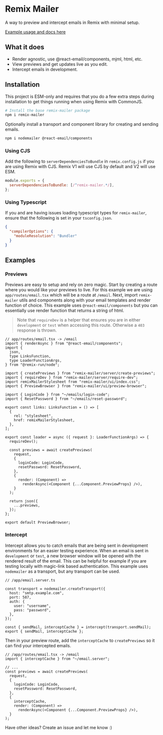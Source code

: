 # Remix Mailer

A way to preview and intercept emails in Remix with minimal setup.

[Example usage and docs here](https://remix-mailer.gregermendle.com)

## What it does

- Render agnostic, use @react-email/components, mjml, html, etc.
- View previews and get updates live as you edit.
- Intercept emails in development.

## Installation

This project is ESM-only and requires that you do a few extra steps during installation to get things running when using Remix with CommonJS.

```bash
# Install the base remix-mailer package
npm i remix-mailer
```

Optionally install a transport and component library for creating and sending emails.

```bash
npm i nodemailer @react-email/components
```

### Using CJS

Add the following to `serverDependenciesToBundle` in `remix.config.js` if you are using Remix with CJS. Remix V1 will use CJS by default and V2 will use ESM.

```js
module.exports = {
  serverDependenciesToBundle: [/^remix-mailer.*/],
};
```

### Using Typescript

If you and are having issues loading typescript types for `remix-mailer`, ensure that the following is set in your `tsconfig.json`.

```json
{
  "compilerOptions": {
    "moduleResolution": "Bundler"
  }
}
```

## Examples

### Previews

Previews are easy to setup and rely on zero magic. Start by creating a route where you would like your previews to live. For this example we are using `app/routes/email.tsx` which will be a route at `/email`. Next, import `remix-mailer` utils and components along with your email templates and render function of choice. This example uses `@react-email/components` but you can essentially use render function that returns a string of html.

> Note that `requireDev` is a helper that ensures you are in either `development` or `test` when accessing this route. Otherwise a `403` response is thrown.

```tsx
// app/routes/email.tsx -> /email
import { renderAsync } from "@react-email/components";
import {
  json,
  type LinksFunction,
  type LoaderFunctionArgs,
} from "@remix-run/node";

import { createPreviews } from "remix-mailer/server/create-previews";
import { requireDev } from "remix-mailer/server/require-dev";
import remixMailerStylesheet from "remix-mailer/ui/index.css";
import { PreviewBrowser } from "remix-mailer/ui/preview-browser";

import { LoginCode } from "~/emails/login-code";
import { ResetPassword } from "~/emails/reset-password";

export const links: LinksFunction = () => [
  {
    rel: "stylesheet",
    href: remixMailerStylesheet,
  },
];

export const loader = async ({ request }: LoaderFunctionArgs) => {
  requireDev();

  const previews = await createPreviews(
    request,
    {
      loginCode: LoginCode,
      resetPassword: ResetPassword,
    },
    {
      render: (Component) =>
        renderAsync(<Component {...Component.PreviewProps} />),
    }
  );

  return json({
    ...previews,
  });
};

export default PreviewBrowser;
```

### Intercept

Intercept allows you to catch emails that are being sent in development environments for an easier testing experience. When an email is sent in `development` or `test`, a new browser window will be opened with the rendered result of the email. This can be helpful for example if you are testing locally with magic-link based authentication. This example uses `nodemailer` as a transport, but any transport can be used.

```tsx
// /app/email.server.ts

const transport = nodemailer.createTransport({
  host: "smtp.example.com",
  port: 587,
  auth: {
    user: "username",
    pass: "password",
  },
});

const { sendMail, interceptCache } = intercept(transport.sendMail);
export { sendMail, interceptCache };
```

Then in your preview route, add the `interceptCache` to `createPreviews` so it can find your intercepted emails.

```tsx
// /app/routes/email.tsx -> /email
import { interceptCache } from "~/email.server";

// ...
const previews = await createPreviews(
  request,
  {
    loginCode: LoginCode,
    resetPassword: ResetPassword,
  },
  {
    interceptCache,
    render: (Component) =>
      renderAsync(<Component {...Component.PreviewProps} />),
  }
);
```

Have other ideas? Create an issue and let me know :)
